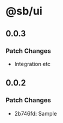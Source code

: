 # @sb/ui

## 0.0.3

### Patch Changes

- Integration etc

## 0.0.2

### Patch Changes

- 2b746fd: Sample
